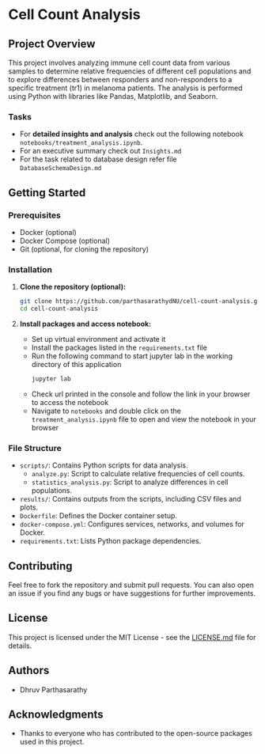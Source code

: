 # Cell Count Analysis

## Project Overview
This project involves analyzing immune cell count data from various samples to determine relative frequencies of different cell populations and to explore differences between responders and non-responders to a specific treatment (tr1) in melanoma patients. The analysis is performed using Python with libraries like Pandas, Matplotlib, and Seaborn.

### Tasks 
- For **detailed insights and analysis** check out the following notebook `notebooks/treatment_analysis.ipynb`. 
- For an executive summary check out `Insights.md`
- For the task related to database design refer file `DatabaseSchemaDesign.md`

## Getting Started

### Prerequisites
- Docker (optional)
- Docker Compose (optional)
- Git (optional, for cloning the repository)

### Installation
1. **Clone the repository (optional):**
   ```bash
   git clone https://github.com/parthasarathydNU/cell-count-analysis.git
   cd cell-count-analysis
   ```

2. **Install packages and access notebook:**
   - Set up virtual environment and activate it
   - Install the packages listed in the `requirements.txt` file
   - Run the following command to start jupyter lab in the working directory of this application
      ```bash
      jupyter lab
      ```
   - Check url printed in the console and follow the link in your browser to access the notebook
   - Navigate to `notebooks` and double click on the `treatment_analysis.ipynb` file to open and view the notebook in your browser

### File Structure
- `scripts/`: Contains Python scripts for data analysis.
  - `analyze.py`: Script to calculate relative frequencies of cell counts.
  - `statistics_analysis.py`: Script to analyze differences in cell populations.
- `results/`: Contains outputs from the scripts, including CSV files and plots.
- `Dockerfile`: Defines the Docker container setup.
- `docker-compose.yml`: Configures services, networks, and volumes for Docker.
- `requirements.txt`: Lists Python package dependencies.


## Contributing
Feel free to fork the repository and submit pull requests. You can also open an issue if you find any bugs or have suggestions for further improvements.

## License
This project is licensed under the MIT License - see the [LICENSE.md](LICENSE) file for details.

## Authors
- Dhruv Parthasarathy

## Acknowledgments
- Thanks to everyone who has contributed to the open-source packages used in this project.
